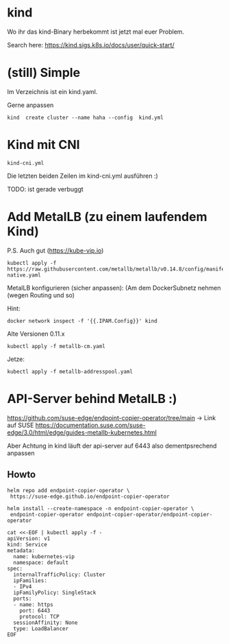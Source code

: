 # kind

Wo ihr das kind-Binary herbekommt ist jetzt mal euer Problem.

Search here: https://kind.sigs.k8s.io/docs/user/quick-start/



# (still) Simple 

Im Verzeichnis ist ein kind.yaml.

Gerne anpassen

~~~
kind  create cluster --name haha --config  kind.yml 
~~~

# Kind mit CNI

~~~
kind-cni.yml
~~~

Die letzten beiden Zeilen im kind-cni.yml ausführen :)

TODO: ist gerade verbuggt


# Add MetalLB (zu einem laufendem Kind) 

P.S. Auch gut (https://kube-vip.io)

~~~
kubectl apply -f https://raw.githubusercontent.com/metallb/metallb/v0.14.8/config/manifests/metallb-native.yaml
~~~

MetalLB konfigurieren (sicher anpassen):
(Am dem DockerSubnetz nehmen (wegen Routing und so) 

Hint:

~~~
docker network inspect -f '{{.IPAM.Config}}' kind
~~~

Alte Versionen 0.11.x
~~~
kubectl apply -f metallb-cm.yaml
~~~

Jetze:

~~~
kubectl apply -f metallb-addresspool.yaml
~~~

# API-Server behind MetalLB :)

https://github.com/suse-edge/endpoint-copier-operator/tree/main
-> Link auf SUSE
   https://documentation.suse.com/suse-edge/3.0/html/edge/guides-metallb-kubernetes.html


Aber Achtung in kind läuft der api-server auf 6443 also dementpsrechend anpassen

## Howto

~~~
helm repo add endpoint-copier-operator \
 https://suse-edge.github.io/endpoint-copier-operator

helm install --create-namespace -n endpoint-copier-operator \
 endpoint-copier-operator endpoint-copier-operator/endpoint-copier-operator
~~~

~~~
cat <<-EOF | kubectl apply -f -
apiVersion: v1
kind: Service
metadata:
  name: kubernetes-vip
  namespace: default
spec:
  internalTrafficPolicy: Cluster
  ipFamilies:
  - IPv4
  ipFamilyPolicy: SingleStack
  ports:
  - name: https
    port: 6443
    protocol: TCP
  sessionAffinity: None
  type: LoadBalancer
EOF
~~~


